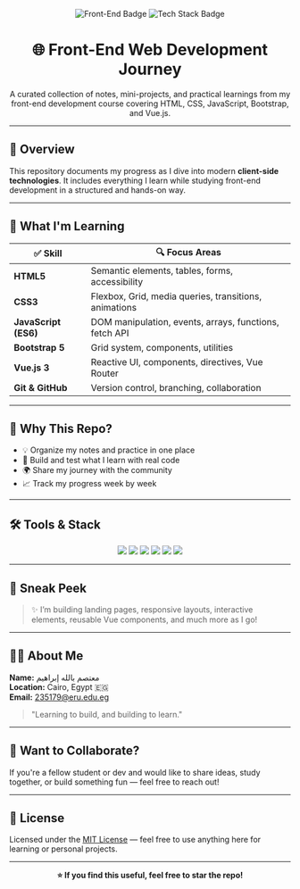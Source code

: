 <p align="center">
  <img src="https://img.shields.io/badge/Front--End-Learning-blue?style=for-the-badge" alt="Front-End Badge" />
  <img src="https://img.shields.io/badge/HTML%20%7C%20CSS%20%7C%20JS%20%7C%20Bootstrap%20%7C%20Vue.js-success?style=for-the-badge" alt="Tech Stack Badge" />
</p>

<h1 align="center">🌐 Front-End Web Development Journey</h1>

<p align="center">A curated collection of notes, mini-projects, and practical learnings from my front-end development course covering HTML, CSS, JavaScript, Bootstrap, and Vue.js.</p>

---

## 📌 Overview

This repository documents my progress as I dive into modern **client-side technologies**. It includes everything I learn while studying front-end development in a structured and hands-on way.

---

## 🧠 What I'm Learning

| ✅ Skill | 🔍 Focus Areas |
|--------|----------------|
| **HTML5** | Semantic elements, tables, forms, accessibility |
| **CSS3** | Flexbox, Grid, media queries, transitions, animations |
| **JavaScript (ES6)** | DOM manipulation, events, arrays, functions, fetch API |
| **Bootstrap 5** | Grid system, components, utilities |
| **Vue.js 3** | Reactive UI, components, directives, Vue Router |
| **Git & GitHub** | Version control, branching, collaboration |

---

## 💼 Why This Repo?

- 💡 Organize my notes and practice in one place  
- 🧪 Build and test what I learn with real code  
- 🌍 Share my journey with the community  
- 📈 Track my progress week by week  

---

## 🛠️ Tools & Stack

<p align="center">
  <img src="https://img.shields.io/badge/HTML-E34F26?style=for-the-badge&logo=html5&logoColor=white" />
  <img src="https://img.shields.io/badge/CSS-1572B6?style=for-the-badge&logo=css3&logoColor=white" />
  <img src="https://img.shields.io/badge/JavaScript-F7DF1E?style=for-the-badge&logo=javascript&logoColor=black" />
  <img src="https://img.shields.io/badge/Bootstrap-7952B3?style=for-the-badge&logo=bootstrap&logoColor=white" />
  <img src="https://img.shields.io/badge/Vue.js-42b883?style=for-the-badge&logo=vue.js&logoColor=white" />
  <img src="https://img.shields.io/badge/GitHub-181717?style=for-the-badge&logo=github&logoColor=white" />
</p>

---

## 📸 Sneak Peek

> ✨ I’m building landing pages, responsive layouts, interactive elements, reusable Vue components, and much more as I go!

---

## 🧑‍💻 About Me

**Name:** معتصم بالله إبراهيم  
**Location:** Cairo, Egypt 🇪🇬  
**Email:** [235179@eru.edu.eg](mailto:235179@eru.edu.eg)

> "Learning to build, and building to learn."

---

## 🤝 Want to Collaborate?

If you're a fellow student or dev and would like to share ideas, study together, or build something fun — feel free to reach out!

---

## 📄 License

Licensed under the [MIT License](LICENSE) — feel free to use anything here for learning or personal projects.

---

<p align="center"><strong>⭐ If you find this useful, feel free to star the repo!</strong></p>
